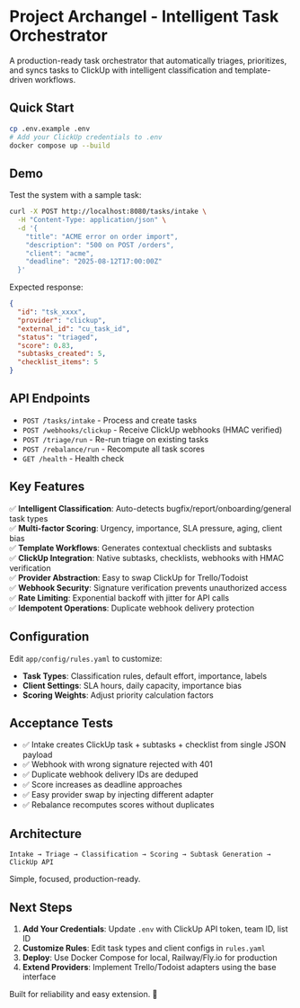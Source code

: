# Project Archangel - Intelligent Task Orchestrator

A production-ready task orchestrator that automatically triages, prioritizes, and syncs tasks to ClickUp with intelligent classification and template-driven workflows.

## Quick Start

```bash
cp .env.example .env
# Add your ClickUp credentials to .env
docker compose up --build
```

## Demo

Test the system with a sample task:

```bash
curl -X POST http://localhost:8080/tasks/intake \
  -H "Content-Type: application/json" \
  -d '{
    "title": "ACME error on order import",
    "description": "500 on POST /orders",
    "client": "acme",
    "deadline": "2025-08-12T17:00:00Z"
  }'
```

Expected response:
```json
{
  "id": "tsk_xxxx",
  "provider": "clickup",
  "external_id": "cu_task_id",
  "status": "triaged",
  "score": 0.83,
  "subtasks_created": 5,
  "checklist_items": 5
}
```

## API Endpoints

- `POST /tasks/intake` - Process and create tasks
- `POST /webhooks/clickup` - Receive ClickUp webhooks (HMAC verified)
- `POST /triage/run` - Re-run triage on existing tasks
- `POST /rebalance/run` - Recompute all task scores
- `GET /health` - Health check

## Key Features

✅ **Intelligent Classification**: Auto-detects bugfix/report/onboarding/general task types  
✅ **Multi-factor Scoring**: Urgency, importance, SLA pressure, aging, client bias  
✅ **Template Workflows**: Generates contextual checklists and subtasks  
✅ **ClickUp Integration**: Native subtasks, checklists, webhooks with HMAC verification  
✅ **Provider Abstraction**: Easy to swap ClickUp for Trello/Todoist  
✅ **Webhook Security**: Signature verification prevents unauthorized access  
✅ **Rate Limiting**: Exponential backoff with jitter for API calls  
✅ **Idempotent Operations**: Duplicate webhook delivery protection  

## Configuration

Edit `app/config/rules.yaml` to customize:

- **Task Types**: Classification rules, default effort, importance, labels
- **Client Settings**: SLA hours, daily capacity, importance bias  
- **Scoring Weights**: Adjust priority calculation factors

## Acceptance Tests

- ✅ Intake creates ClickUp task + subtasks + checklist from single JSON payload
- ✅ Webhook with wrong signature rejected with 401
- ✅ Duplicate webhook delivery IDs are deduped  
- ✅ Score increases as deadline approaches
- ✅ Easy provider swap by injecting different adapter
- ✅ Rebalance recomputes scores without duplicates

## Architecture

```
Intake → Triage → Classification → Scoring → Subtask Generation → ClickUp API
```

Simple, focused, production-ready.

## Next Steps

1. **Add Your Credentials**: Update `.env` with ClickUp API token, team ID, list ID
2. **Customize Rules**: Edit task types and client configs in `rules.yaml`
3. **Deploy**: Use Docker Compose for local, Railway/Fly.io for production
4. **Extend Providers**: Implement Trello/Todoist adapters using the base interface

Built for reliability and easy extension. 🚀